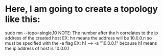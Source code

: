 # Here, I am going to create a topology like this:
sudo mn --topo=single,10
NOTE: The number after the h correlates to the ip address of the created host
EX: hn means the address will be 10.0.0.n so must be specified with the -a flag
EX: h1 -->  -a "10.0.0.1" because h1 means the ip address of host is 10.0.0.1
